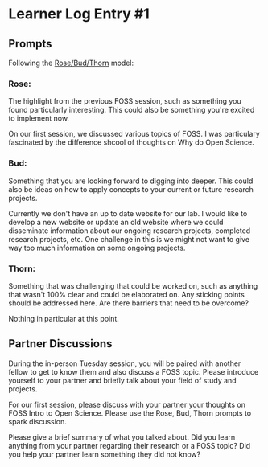 # Learner Log Entry #1 

## Prompts
Following the [Rose/Bud/Thorn](https://www.panoramaed.com/blog/rose-bud-thorn-activity-and-worksheet#:~:text=%22Rose%2C%20Bud%2C%20Thorn%22%20is%20a%20mindful%20design%2D,day%2C%20week%2C%20or%20month.) model:

### Rose:
The highlight from the previous FOSS session, such as something you found particularly interesting. This could also be something you're excited to implement now.

On our first session, we discussed various topics of FOSS. I was particulary fascinated by the difference shcool of thoughts on Why do Open Science.

### Bud: 
Something that you are looking forward to digging into deeper. This could also be ideas on how to apply concepts to your current or future research projects.

Currently we don't have an up to date website for our lab. I would like to develop a new website or update an old website where we could disseminate information about our ongoing research projects, completed research projects, etc. One challenge in this is we might not want to give way too much information on some ongoing projects.

### Thorn: 
Something that was challenging that could be worked on, such as anything that wasn't 100% clear and could be elaborated on. Any sticking points should be addressed here. Are there barriers that need to be overcome?

Nothing in particular at this point.

## Partner Discussions

During the in-person Tuesday session, you will be paired with another fellow to get to know them and also discuss a FOSS topic. Please introduce yourself to your partner and briefly talk about your field of study and projects. 

For our first session, please discuss with your partner your thoughts on FOSS Intro to Open Science. Please use the Rose, Bud, Thorn prompts to spark discussion. 

Please give a brief summary of what you talked about. Did you learn anything from your partner regarding their research or a FOSS topic? Did you help your partner learn something they did not know? 
